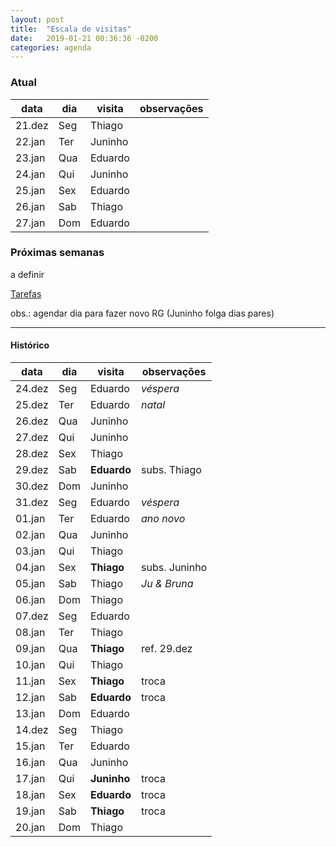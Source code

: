 ```yaml
---
layout: post
title:  "Escala de visitas"
date:   2019-01-21 00:36:36 -0200
categories: agenda
---
```


### Atual

| data   | dia | visita  | observações |
| ------ | --- | ------- | ----------- |
| 21.dez | Seg | Thiago  |             |
| 22.jan | Ter | Juninho |             |
| 23.jan | Qua | Eduardo |             |
| 24.jan | Qui | Juninho |             |
| 25.jan | Sex | Eduardo |             |
| 26.jan | Sab | Thiago  |             |
| 27.jan | Dom | Eduardo |             |

### Próximas semanas

a definir

[Tarefas](https://thgfrzm.github.io/ricardo/lista-tarefas)

obs.: agendar dia para fazer novo RG (Juninho folga dias pares)

---

#### Histórico

| data   | dia | visita      | observações   |
| ------ | --- | ----------- | ------------- |
| 24.dez | Seg | Eduardo     | _véspera_     |
| 25.dez | Ter | Eduardo     | _natal_       |
| 26.dez | Qua | Juninho     |               |
| 27.dez | Qui | Juninho     |               |
| 28.dez | Sex | Thiago      |               |
| 29.dez | Sab | **Eduardo** | subs. Thiago  |
| 30.dez | Dom | Juninho     |               |
| 31.dez | Seg | Eduardo     | _véspera_     |
| 01.jan | Ter | Eduardo     | _ano novo_    |
| 02.jan | Qua | Juninho     |               |
| 03.jan | Qui | Thiago      |               |
| 04.jan | Sex | **Thiago**  | subs. Juninho |
| 05.jan | Sab | Thiago      | _Ju & Bruna_  |
| 06.jan | Dom | Thiago      |               |
| 07.dez | Seg | Eduardo     |               |
| 08.jan | Ter | Thiago      |               |
| 09.jan | Qua | **Thiago**  | ref. 29.dez   |
| 10.jan | Qui | Thiago      |               |
| 11.jan | Sex | **Thiago**  | troca         |
| 12.jan | Sab | **Eduardo** | troca         |
| 13.jan | Dom | Eduardo     |               |
| 14.dez | Seg | Thiago      |               |
| 15.jan | Ter | Eduardo     |               |
| 16.jan | Qua | Juninho     |               |
| 17.jan | Qui | **Juninho** | troca         |
| 18.jan | Sex | **Eduardo** | troca         |
| 19.jan | Sab | **Thiago**  | troca         |
| 20.jan | Dom | Thiago      |               |
